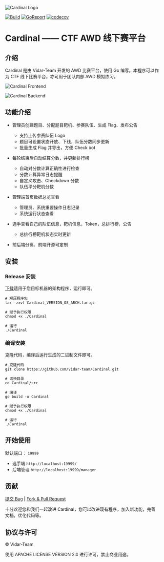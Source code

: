 ![Cardinal Logo](https://img.cdn.n3ko.co/lsky/2020/02/16/e75b82afd0932.png)

<!-- ALL-CONTRIBUTORS-BADGE:START - Do not remove or modify this section -->
<!-- ALL-CONTRIBUTORS-BADGE:END -->
[![Build](https://travis-ci.com/vidar-team/Cardinal.svg?branch=master)](https://travis-ci.org/vidar-team/Cardinal)
[![GoReport](https://goreportcard.com/badge/github.com/vidar-team/Cardinal)](https://goreportcard.com/report/github.com/vidar-team/Cardinal)
[![codecov](https://codecov.io/gh/vidar-team/Cardinal/branch/master/graph/badge.svg)](https://codecov.io/gh/vidar-team/Cardinal)

# Cardinal —— CTF AWD 线下赛平台
## 介绍

Cardinal 是由 Vidar-Team 开发的 AWD 比赛平台，使用 Go 编写。本程序可以作为 CTF 线下比赛平台，亦可用于团队内部 AWD 模拟练习。

![Cardinal Frontend](https://img.cdn.n3ko.co/lsky/2020/03/03/7b6161f88fb94.png)

![Cardinal Backend](https://img.cdn.n3ko.co/lsky/2020/03/03/a7ccd8a8fbd43.png#)

## 功能介绍
* 管理员创建题目、分配题目靶机、参赛队伍、生成 Flag、发布公告
    * 支持上传参赛队伍 Logo
    * 题目可设置状态开放、下线，队伍分数同步更新
    * 批量生成 Flag 并导出，方便 Check bot

* 每轮结束后自动结算分数，并更新排行榜
    * 自动对分数计算正确性进行检查
    * 分数计算异常日志提醒
    * 自定义攻击、Checkdown 分数
    * 队伍平分靶机分数
    
* 管理端首页数据总览查看
    * 管理员、系统重要操作日志记录
    * 系统运行状态查看
    
* 选手查看自己的队伍信息，靶机信息，Token，总排行榜，公告
    * 总排行榜靶机状态实时更新

* 前后端分离，前端开源可定制

## 安装
### Release 安装

[下载](https://github.com/vidar-team/Cardinal/releases)适用于您目标机器的架构程序，运行即可。

```
# 解压程序包
tar -zxvf Cardinal_VERSION_OS_ARCH.tar.gz

# 赋予执行权限
chmod +x ./Cardinal

# 运行
./Cardinal
```

### 编译安装

克隆代码，编译后运行生成的二进制文件即可。

```
# 克隆代码
git clone https://github.com/vidar-team/Cardinal.git

# 切换目录
cd Cardinal/src

# 编译
go build -o Cardinal

# 赋予执行权限
chmod +x ./Cardinal

# 运行
./Cardinal
```

## 开始使用
默认端口： `19999`
* 选手端 `http://localhost:19999/`
* 后端管理 `http://localhost:19999/manager`

## 贡献

[提交 Bug](https://github.com/vidar-team/Cardinal/issues/new) | [Fork & Pull Request](https://github.com/vidar-team/Cardinal/fork)

十分欢迎您和我们一起改进 Cardinal，您可以改进现有程序，加入新功能，完善文档，优化代码等。

<!-- ALL-CONTRIBUTORS-LIST:START - Do not remove or modify this section -->
<!-- prettier-ignore-start -->
<!-- markdownlint-disable -->
<!-- markdownlint-enable -->
<!-- prettier-ignore-end -->
<!-- ALL-CONTRIBUTORS-LIST:END -->

## 协议与许可

© Vidar-Team

使用 APACHE LICENSE VERSION 2.0 进行许可，禁止商业用途。
